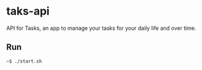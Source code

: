 # taks-api

API for Tasks, an app to manage your tasks for your daily life and over time.

## Run
```sh
~$ ./start.sh
```
